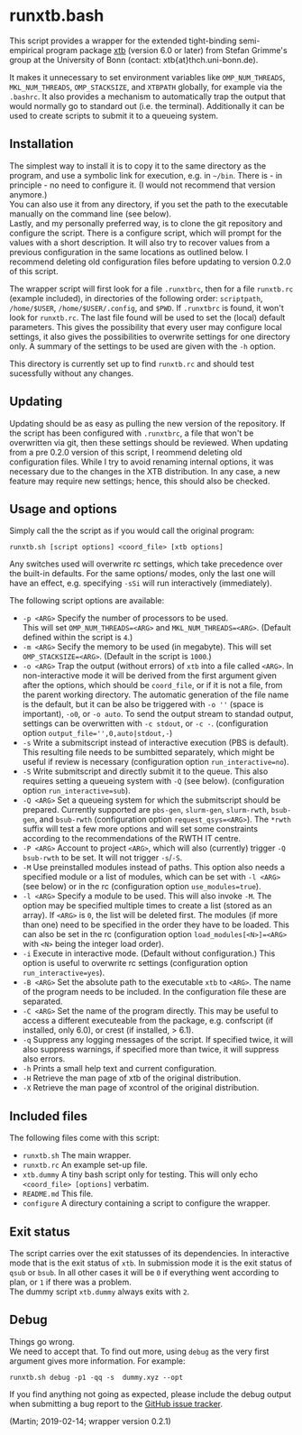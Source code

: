 # runxtb.bash

This script provides a wrapper for the 
extended tight-binding semi-empirical program package
[xtb](https://www.chemie.uni-bonn.de/pctc/mulliken-center/software/xtb/xtb) 
(version 6.0 or later) 
from Stefan Grimme's group at the University of Bonn
(contact: xtb{at}thch.uni-bonn.de).

It makes it unnecessary to set environment variables like 
`OMP_NUM_THREADS`, `MKL_NUM_THREADS`, `OMP_STACKSIZE`, and `XTBPATH` globally,
for example via the `.bashrc`. 
It also provides a mechanism to automatically trap the output
that would normally go to standard out (i.e. the terminal).
Additionally it can be used to create scripts to submit it to a queueing system.

## Installation

The simplest way to install it is to copy it to the same directory as the 
program, and use a symbolic link for execution, e.g. in `~/bin`.
There is - in principle - no need to configure it.
(I would not recommend that version anymore.)   
You can also use it from any directory, if you set the path to the
executable manually on the command line (see below).  
Lastly, and my personally preferred way, is to clone the git repository 
and configure the script.
There is a configure script, which will prompt for the values 
with a short description.
It will also try to recover values from a previous configuration
in the same locations as outlined below.
I recommend deleting old configuration files before updating to version 0.2.0 of this script.

The wrapper script will first look for a file `.runxtbrc`, 
then for a file `runxtb.rc` (example included), 
in directories of the following order:
`scriptpath`, `/home/$USER`, `/home/$USER/.config`, and `$PWD`.
If `.runxtbrc` is found, it won't look for `runxtb.rc`.
The last file found will be used to set the (local) default parameters. 
This gives the possibility that every user may configure local settings,
it also gives the possibilities to overwrite settings for one directory only.
A summary of the settings to be used are given with the `-h` option.

This directory is currently set up to find `runxtb.rc` and should test 
sucessfully without any changes.

## Updating

Updating should be as easy as pulling the new version of the repository. 
If the script has been configured with `.runxtbrc`, 
a file that won't be overwritten via git, 
then these settings should be reviewed.
When updating from a pre 0.2.0 version of this script, 
I reommend deleting old configuration files.
While I try to avoid renaming internal options, 
it was necessary due to the changes in the XTB distribution.
In any case, a new feature may require new settings;
hence, this should also be checked.

## Usage and options

Simply call the the script as if you would call the original program:
```
runxtb.sh [script options] <coord_file> [xtb options]
```
Any switches used will overwrite rc settings, 
which take precedence over the built-in defaults.
For the same options/ modes, only the last one will have an effect,
e.g. specifying `-sSi` will run interactively (immediately).

The following script options are available:

 * `-p <ARG>` Specify the number of processors to be used.  
              This will set `OMP_NUM_THREADS=<ARG>` and `MKL_NUM_THREADS=<ARG>`.
              (Default defined within the script is `4`.)
 * `-m <ARG>` Secify the memory to be used (in megabyte).
              This will set `OMP_STACKSIZE=<ARG>`. (Default in the script is `1000`.)
 * `-o <ARG>` Trap the output (without errors) of `xtb` into a file called `<ARG>`.
              In non-interactive mode it will be derived from the first argument given
              after the options, which should be `coord_file`, or if it is not a file,
              from the parent working directory.
              The automatic generation of the file name is the default, 
              but it can be also be triggered with `-o ''` (space is important), `-o0`, or `-o auto`.
              To send the output stream to standad output, settings can be overwritten
              with `-c stdout`, or `-c -`.
              (configuration option `output_file='',0,auto|stdout,-`)
 * `-s`       Write a submitscript instead of interactive execution (PBS is default).
              This resulting file needs to be sumbitted separately, 
              which might be useful if review is necessary 
              (configuration option `run_interactive=no`).
 * `-S`       Write submitscript and directly submit it to the queue.
              This also requires setting a queueing system with `-Q` (see below).
              (configuration option `run_interactive=sub`).
 * `-Q <ARG>` Set a queueing system for which the submitscript should be prepared.
              Currently supported are `pbs-gen`, `slurm-gen`, `slurm-rwth`, `bsub-gen`, and `bsub-rwth` 
              (configuration option `request_qsys=<ARG>`).
              The `*rwth` suffix will test a few more options and will set some constraints according to
              the recommendations of the RWTH IT centre.
 * `-P <ARG>` Account to project `<ARG>`, which will also (currently) trigger
              `-Q bsub-rwth` to be set. It will not trigger `-s`/`-S`.
 * `-M`       Use preinstalled modules instead of paths. 
              This option also needs a specified module or a list of modules, 
              which can be set with `-l <ARG>`(see below) or in the rc
              (configuration option `use_modules=true`).
 * `-l <ARG>` Specify a module to be used. This will also invoke `-M`.
              The option may be specified multiple times to create a list (stored as an array).
              If `<ARG>` is `0`, the list will be deleted first.
              The modules (if more than one) need to be specified in the order they have to be loaded.
              This can also be set in the rc 
              (configuration option `load_modules[<N>]=<ARG>` with `<N>` being the integer load order).
 * `-i`       Execute in interactive mode. (Default without configuration.)
              This option is useful to overwrite rc settings
              (configuration option `run_interactive=yes`).
 * `-B <ARG>` Set the absolute path to the executable `xtb` to `<ARG>`.
              The name of the program needs to be included.
              In the configuration file these are separated.
 * `-C <ARG>` Set the name of the program directly.
              This may be useful to access a different executeable from the package,
              e.g. confscript (if installed, only 6.0), or crest (if installed, > 6.1).
 * `-q`       Suppress any logging messages of the script.
              If specified twice, it will also suppress warnings,
              if specified more than twice, it will suppress also errors.
 * `-h`       Prints a small help text and current configuration.
 * `-H`       Retrieve the man page of xtb of the original distribution.
 * `-X`       Retrieve the man page of xcontrol of the original distribution.

## Included files

The following files come with this script:

 * `runxtb.sh` The main wrapper.
 * `runxtb.rc` An example set-up file.
 * `xtb.dummy` A tiny bash script only for testing. 
   This will only echo `<coord_file> [options]` verbatim.
 * `README.md` This file.
 * `configure` A directury containing a script to configure the wrapper.

## Exit status

The script carries over the exit statusses of its dependencies.
In interactive mode that is the exit status of `xtb`.
In submission mode it is the exit status of `qsub` or `bsub`.
In all other cases it will be `0` if everything went according to plan,
or `1` if there was a problem.  
The dummy script `xtb.dummy` always exits with `2`.

## Debug

Things go wrong.  
We need to accept that. 
To find out more, using `debug` as the very first argument gives more information.
For example:
```
runxtb.sh debug -p1 -qq -s  dummy.xyz --opt 
```
If you find anything not going as expected,
please include the debug output when submitting a bug report to the
[GitHub issue tracker](https://github.com/polyluxus/runxtb.bash/issues).


(Martin; 2019-02-14; wrapper version 0.2.1)
